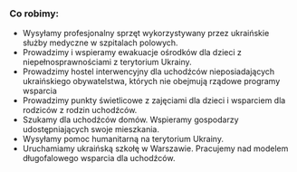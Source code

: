 ### Co robimy:

- Wysyłamy profesjonalny sprzęt wykorzystywany przez ukraińskie służby medyczne w szpitalach polowych.
- Prowadzimy i wspieramy ewakuacje ośrodków dla dzieci z niepełnosprawnościami z terytorium Ukrainy.
- Prowadzimy hostel interwencyjny dla uchodźców nieposiadających ukraińskiego obywatelstwa, których nie obejmują rządowe programy wsparcia
- Prowadzimy punkty świetlicowe z zajęciami dla dzieci i wsparciem dla rodziców z rodzin uchodźców.
- Szukamy dla uchodźców domów. Wspieramy gospodarzy udostępniających swoje mieszkania. 
- Wysyłamy pomoc humanitarną na terytorium Ukrainy.
- Uruchamiamy ukraińską szkołę w Warszawie. Pracujemy nad modelem długofalowego wsparcia dla uchodźców.
